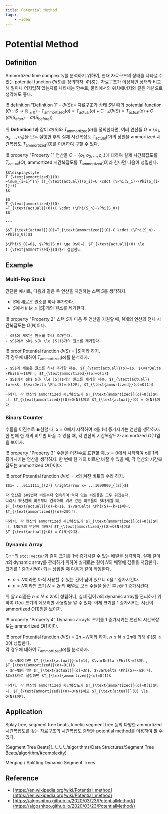 ```yaml
---
title: Potential Method
tags:
    - ~idea
---
```


# Potential Method

## Definition

Ammortized time complexity를 분석하기 위하여, 현재 자료구조의 상태를 나타낼 수 있는 potential function $\Phi(S)$를 정의하자.
$\Phi(S)$는 자료구조가 이상적인 상태와 비교해 얼마나 어지럽혀 있는지를 나타내는 함수로, 물리에서의 위치에너지와 같은 개념으로 생각해도 좋다.

!!! definition "Definition 1"
    - $\Phi(S):=$ 자료구조가 상태 $S$일 때의 potential function $(\Phi : S \rightarrow \mathbb{R}_{\ge 0})$
    - $T_{\text{ammortized}}(o)=T_{\text{actual}}(o)+C \cdot \varDelta \Phi(S) = T_{\text{actual}}(o)+C \cdot (\Phi(S_{\text{after}})-\Phi(S_{\text{before}}))$

위 **Definition 1**과 같이 $\Phi(S)$와 $T_{\text{ammortized}}(o)$를 정의한다면, 여러 연산들 $O=\{o_1, o_2, ..., o_n\}$을 모두 실행한 후의 실제 시간복잡도 $T_{\text{actual}}(O)$의 상한을 ammortized 시간복잡도 $T_{\text{ammortized}}(O)$를 이용하여 구할 수 있다.

!!! property "Property 1"
    연산들 $O=\{o_1, o_2, ..., o_n\}$에 대하여 실제 시간복잡도를 $T_{\text{actual}}(O)$, ammortized 시간복잡도를 $T_{\text{ammortized}}(O)$라 한다면 다음이 성립한다.

    $$\displaystyle
    T_{\text{ammortized}}(O)
    =\sum_{i=1}^{n} (T_{\text{actual}}(o_i)+C \cdot (\Phi(S_i)-\Phi(S_{i-1})))
    $$

    $$
    T_{\text{ammortized}}(O)
    =T_{\text{actual}}(O)+C \cdot (\Phi(S_n)-\Phi(S_0))
    $$

    ---

    $$T_{\text{actual}}(O)=T_{\text{ammortized}}(O)-C \cdot (\Phi(S_n)-\Phi(S_0))$$

    $\Phi(S_0)=0$, $\Phi(S_n) \ge 0$이니, $T_{\text{actual}}(O) \le T_{\text{ammortized}}(O)$가 성립한다.

## Example

### Multi-Pop Stack

간단한 예시로, 다음과 같은 두 연산을 지원하는 스택 $S$를 생각하자.

- $S$에 새로운 원소를 하나 추가한다.
- $S$에서 $k$ $(k \le |S|)$개의 원소를 제거한다.

!!! property "Property 2"
    스택 $S$가 다음 두 연산을 지원할 때, $N$개의 연산의 전체 시간복잡도는 $O(N)$이다.
    
    - $S$에 새로운 원소를 하나 추가한다.
    - $S$에서 $k$ $(k \le |S|)$개의 원소를 제거한다.

!!! proof
    Potential function $\Phi(S)=|S|$이라 하자.  
    각 경우에 대하여 $T_{\text{ammortized}}(o)$를 분석하자.

    - $S$에 새로운 원소를 하나 추가할 때는, $T_{\text{actual}}(o)=1$, $\varDelta \Phi(S)=1$이니, $T_{\text{ammortized}}(o)=O(1)$
    - $S$에서 $k$ $(k \le |S|)$개의 원소를 제거할 때는, $T_{\text{actual}}(o)=k$, $\varDelta \Phi(S)=-k$이니, $T_{\text{ammortized}}(o)=O(1)$
  
    따라서, 각 연산의 ammortized 시간복잡도가 $T_{\text{ammortized}}(o)=O(1)$이니, $T_{\text{ammortized}}(O)=O(N)$이고 $T_{\text{actual}}(O) = O(N)$이다.

### Binary Counter

수들을 이진수로 표현할 때, $x=0$에서 시작하여 $x$를 $1$씩 증가시키는 연산을 생각하자.
한 번에 한 개의 비트만 바꿀 수 있을 때, 각 연산의 시간복잡도가 ammortized $O(1)$임을 보이자.

!!! property "Property 3"
    수들을 이진수로 표현할 때, $x=0$에서 시작하여 $x$를 $1$씩 증가시키는 연산을 생각하자.
    한 번에 한 개의 비트만 바꿀 수 있을 때, 각 연산의 시간복잡도는 ammortized $O(1)$이다.

!!! proof
    Potential function $\Phi(x)=x$의 켜진 비트의 수라 하자.

    $$x= ...0111111_{(2)} \rightarrow x= ...1000000_{(2)}$$

    각 연산은 $0$번째 비트부터 연속하여 켜져 있는 비트들을 모두 뒤집는다.  
    따라서 $0$번째 비트부터 연속하여 켜져 있는 비트들이 $k$개일 때, $T_{\text{actual}}(o)=k+1$, $\varDelta \Phi(S)=-k+1$이니, $T_{\text{ammortized}}(o)=2$이다.
  
    따라서, 각 연산의 ammortized 시간복잡도가 $T_{\text{ammortized}}(o)=O(1)$이니, $N$개의 연산에 대해서 $T_{\text{ammortized}}(O)=O(N)$이고 $T_{\text{actual}}(O) = O(N)$이다.

### Dynamic Array

C++의 `std::vector`과 같이 크기를 $1$씩 증가시킬 수 있는 배열을 생각하자.
실제 길이 $n$의 dynamic array를 관리하기 위하여 실제로는 길이 $N$의 배열에 값들을 저장한다.
크기를 $1$ 증가시켜야 되는 상황일 때 다음과 같이 작동한다.

- $n<N$이라면 아직 사용할 수 있는 칸이 남아 있으니 $n$을 $1$ 증가시킨다.
- $n=N$이라면 크기 $N=2n$의 배열로 모든 수들을 옮긴 후 $n$을 $1$ 증가시킨다.

위 알고리즘은 $n \le N \le 2n$이 성립하니, 실제 길이 $n$의 dynamic array를 관리하기 위하여 $O(n)$ 크기의 메모리만 사용함을 알 수 있다.
이제 크기를 $1$ 증가시키는 시간이 ammortized $O(1)$임을 보이자.

!!! property "Property 4"
    Dynamic array의 크기를 $1$ 증가시키는 연산의 시간복잡도는 ammortized $O(1)$이다.

!!! proof
    Potential function $\Phi(S)=2n-N$이라 하자.
    $n \le N \le 2n$에 의해 $\Phi(S) \le 0$이 성립한다.  
    각 경우에 대하여 $T_{\text{ammortized}}(o)$를 분석하자.

    - $n<N$이라면 $T_{\text{actual}}(o)=1$, $\varDelta \Phi(S)=2$이니, $T_{\text{ammortized}}(o)=O(1)$
    - $n=N$이라면 $T_{\text{actual}}(o)=3n$, $\varDelta \Phi(S)=-n$이니, $C=3$으로 설정하면 $T_{\text{ammortized}}(o)=O(1)$

    따라서, 각 연산의 ammortized 시간복잡도가 $T_{\text{ammortized}}(o)=O(1)$이니, $T_{\text{ammortized}}(O)=O(N)$이고 $T_{\text{actual}}(O) \le O(N)$이다.

## Application

Splay tree, segment tree beats, kinetic segment tree 등의 다양한 ammortized 시간복잡도를 갖는 자료구조의 시간복잡도 증명을 potential method를 이용하여 할 수 있다.

[Segment Tree Beats](../../../../algorithms/Data Structures/Segment Tree Beats/algorithm/#complexity)

Merging / Splitting Dynamic Segment Trees

## Reference

- [https://en.wikipedia.org/wiki/Potential_method](https://en.wikipedia.org/wiki/Potential_method)
- [https://algoshitpo.github.io/2020/03/23/PotentialMethod/](https://algoshitpo.github.io/2020/03/23/PotentialMethod/)